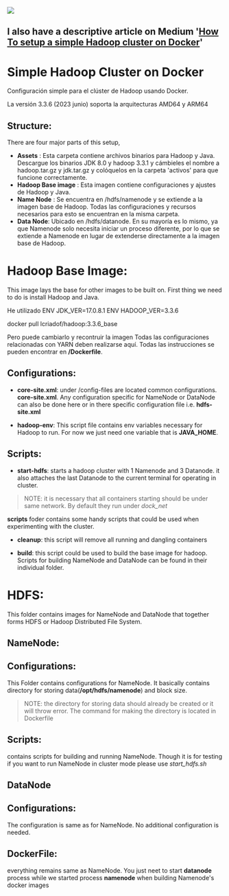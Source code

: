 ![](https://external-content.duckduckgo.com/iu/?u=https%3A%2F%2Ftse2.mm.bing.net%2Fth%3Fid%3DOIP.0PlozBoD9DCXtvwadQ28ZQHaEA%26pid%3DApi&f=1)

## I also have a descriptive article on Medium  '[How To setup a simple Hadoop cluster on Docker](https://medium.com/@devparmar967/how-to-setup-simple-hadoop-cluster-on-docker-5d8f56013f29)'

# Simple Hadoop Cluster on Docker

Configuración simple para el clúster de Hadoop usando Docker.

La versión 3.3.6 (2023 junio) soporta la arquitecturas AMD64 y ARM64

## Structure:
There are four major parts of this setup, 
- **Assets** : Esta carpeta contiene archivos binarios para Hadoop y Java. Descargue los binarios JDK 8.0 y hadoop 3.3.1 y cámbieles el nombre a hadoop.tar.gz y jdk.tar.gz y colóquelos en la carpeta 'activos' para que funcione correctamente.
- **Hadoop Base image** : Esta imagen contiene configuraciones y ajustes de Hadoop y Java.
- **Name Node** : Se encuentra en /hdfs/namenode y se extiende a la imagen base de Hadoop. Todas las configuraciones y recursos necesarios para esto se encuentran en la misma carpeta.
- **Data Node**: Ubicado en /hdfs/datanode. En su mayoría es lo mismo, ya que Namenode solo necesita iniciar un proceso diferente, por lo que se extiende a Namenode en lugar de extenderse directamente a la imagen base de Hadoop.

# Hadoop Base Image:
This image lays the base for other images to be built on. 
First thing we need to do is install Hadoop and Java.

He utilizado
ENV JDK_VER=17.0.8.1
ENV HADOOP_VER=3.3.6

docker pull lcriadof/hadoop:3.3.6_base

Pero puede cambiarlo y recontruir la imagen
Todas las configuraciones relacionadas con YARN deben realizarse aquí.
Todas las instrucciones se pueden encontrar en **/Dockerfile**.



## Configurations:
- **core-site.xml**: under /config-files are located common configurations. **core-site.xml**. Any configuration specific for NameNode or DataNode can also be done here or in there specific configuration file i.e. **hdfs-site.xml**

- **hadoop-env**: This script file contains env variables necessary for Hadoop to run. For now we just need one variable that is **JAVA_HOME**.

## Scripts:
- **start-hdfs**: starts a hadoop cluster with 1 Namenode and 3 Datanode. it also attaches the last Datanode to the current terminal for operating in cluster.
> NOTE: it is necessary that all containers starting should be under same network. By default they run under *dock_net*

**scripts** foder contains some handy scripts that could be used when experimenting with the cluster.

- **cleanup**: this script will remove all running and dangling containers

- **build**: this script could be used to build the base image for hadoop. Scripts for building NameNode and DataNode can be found in their individual folder.

# HDFS:
This folder contains images for NameNode and DataNode that together forms HDFS or Hadoop Distributed File System.

## **NameNode:**

## Configurations:
This Folder contains configurations for NameNode. It basically contains directory for storing data(**/opt/hdfs/namenode**) and block size.
> NOTE: the directory for storing data should already be created or it will throw error. The command for making the directory is located in Dockerfile

## Scripts:
contains scripts for building and running NameNode. Though it is for testing if you want to run NameNode in cluster mode please use *start_hdfs.sh*

## **DataNode**

## Configurations:
The configuration is same as for NameNode. No additional configuration is needed.

## DockerFile:
everything remains same as NameNode. You just neet to start **datanode** process while we started process **namenode** when building Namenode's docker images

